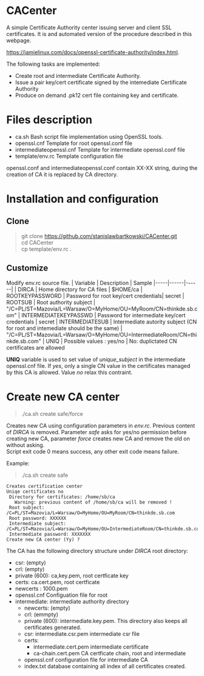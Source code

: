 # CACenter

A simple Certificate Authority center issuing server and client SSL certificates. It is and automated version of the procedure described in this webpage.

https://jamielinux.com/docs/openssl-certificate-authority/index.html.

The following tasks are implemented:
* Create root and intermediate Certificate Authority.
* Issue a pair key/cert certificate signed by the intemediate Certificate Authority
* Produce on demand .pk12 cert file containing key and certificate.

# Files description
 * ca.sh Bash script file implementation using OpenSSL tools.
 * openssl.cnf Template for root openssl.conf file
 * intermediateopenssl.cnf Template for intermediate openssl.conf file
 * template/env.rc Template configuration file
 
 openssl.conf and intermediateopenssl.conf contain XX-XX string, during the creation of CA it is replaced by CA directory.
 
# Installation and configuration

## Clone

>git clone https://github.com/stanislawbartkowski/CACenter.git<br>
>cd CACenter<br>
>cp template/env.rc .<br>

## Customize
Modify env.rc source file.
| Variable | Description | Sample 
|-----|------|------|
| DIRCA | Home directory for CA files | $HOME/ca
| ROOTKEYPASSWORD | Password for root key/cert credentials| secret
| ROOTSUB | Root authority subject | "/C=PL/ST=Mazovia/L=Warsaw/O=MyHome/OU=MyRoom/CN=thinkde.sb.com"
| INTERMEDIATEKEYPASSWD | Password for intermediate key/cert credentials | secret
| INTERMEDIATESUB | Intermediate autority subject (CN for root and intemediate should be the same) | "/C=PL/ST=Mazovia/L=Warsaw/O=MyHome/OU=IntermediateRoom/CN=thinkde.sb.com"
| UNIQ | Possible values : yes/no | No: duplictated CN certificates are allowed

**UNIQ** variable is used to set value of *unique_subject* in the intermediate openssl.cnf file. If *yes*, only a single CN value in the certificates managed by this CA is allowed. Value *no* relax this contraint.

# Create new CA center

> ./ca.sh create safe/force<br>

Creates new CA using configuration parameters in *env.rc*. Previous content of *DIRCA* is removed. Parameter *safe* asks for yes/no permission before creating new CA, parameter *force* creates new CA and remove the old on without asking.<br>
Script exit code 0 means success, any other exit code means failure.

Example:<br>
>./ca.sh create safe
```
Creates certification center
Uniqe certificates no
 Directory for certificates: /home/sb/ca
   Warning: previous content of /home/sb/ca will be removed !
 Root subject: /C=PL/ST=Mazovia/L=Warsaw/O=MyHome/OU=MyRoom/CN=thinkde.sb.com
 Root password: XXXXXX
 Intermediate subject: /C=PL/ST=Mazovia/L=Warsaw/O=MyHome/OU=IntermediateRoom/CN=thinkde.sb.com
 Intermediate password: XXXXXXX
Create new CA center (Yy) ?
```

The CA has the following directory structure under *DIRCA* root directory:<br>
* csr: (empty)
* crl: (empty)
* private (600): ca,key.pem, root certficate key
* certs: ca.cert.pem, root certficate
* newcerts : 1000.pem
* openssl.cnf Configuation file for root
* intermediate: intermediate authority directory
  * newcerts: (empty)
  * crl: (emmpty)
  * private (600): intermediate.key.pem. This directory also keeps all certificates generated.
  * csr: intermediate.csr.pem intermediate csr file
  * certs: 
    * intermediate.cert.pem intermediate certificate
    * ca-chain.cert.pem CA certficate chain, root and intermediate
  * openssl.cnf configuration file for intermediate CA
  * index.txt database containing all index of all certificates created.




